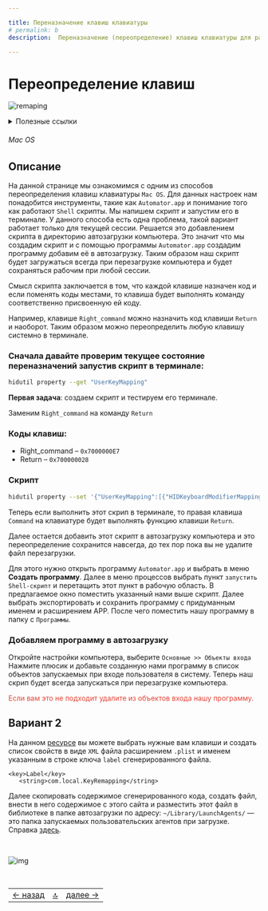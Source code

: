 ```yaml
---

title: Переназначение клавиш клавиатуры
# permalink: b
description:  Переназначение (переопределение) клавиш клавиатуры для раскладок Mac OS

---
```



<div class="navi"><nav id="navi"><!-- js --></nav></div>

# Переопределение клавиш

<span id="buki-img" class="img" onclick="imgResize()">![remaping](assets/svg/key-remaps.svg)</span>


<details>

  <summary>Полезные ссылки</summary>
  <p>Коды клавиш можно узнать <a href="https://developer.apple.com/library/archive/technotes/tn2450/_index.html#//apple_ref/doc/uid/DTS40017618-CH1-TNTAG8">здесь.</a></p>
  <p>Коды клавиш и составить список можно <a href="https://hidutil-generator.netlify.app/">здесь.</a></p>
 
  <p></p>

</details>

###### Mac OS

## Описание
На данной странице мы ознакомимся с одним из способов переопределения клавиш клавиатуры `Mac OS`. 
Для данных настроек нам понадобится инструменты, такие как `Automator.app` и понимание того как работают `Shell` скрипты. Мы напишем скрипт и запустим его в терминале. У данного способа есть одна проблема, такой вариант работает только для текущей сессии. Решается это добавлением скрипта в директорию автозагрузки компьютера. Это значит что мы создадим скрипт и с помощью программы `Automator.app` создадим программу добавим её в автозагрузку. Таким образом наш скрипт будет загружаться всегда при перезагрузке компьютера и будет сохраняться рабочим при любой сессии.

Смысл скрипта заключается в том, что каждой клавише назначен код и если поменять коды местами, то клавиша будет выполнять команду соответственно присвоенную ей коду. 
 
Например, клавише `Right_command` можно назначить код клавиши `Return` и наоборот. Таким образом можно переопределить любую клавишу системно в терминале.

### Сначала давайте проверим текущее состояние переназначений запустив скрипт в терминале:

```sh
hidutil property --get "UserKeyMapping"
```

 **Первая задача**: создаем скрипт и тестируем его терминале.

Заменим `Right_command` на команду `Return`

### Коды клавиш:

* Right_command –  `0x7000000E7`
* Return – `0x700000028`

### Скрипт

```sh
hidutil property --set '{"UserKeyMapping":[{"HIDKeyboardModifierMappingSrc": 0x7000000E7,"HIDKeyboardModifierMappingDst": 0x700000028}]}'
```

Теперь если выполнить этот скрип в терминале, то правая клавиша `Command` на клавиатуре будет выполнять функцию клавиши `Return`. 

Далее остается добавить этот скрипт в автозагрузку компьютера и это переопределение сохранится навсегда, до тех пор пока вы не удалите файл перезагрузки. 

Для этого нужно открыть программу `Automator.app` и выбрать в меню **Создать программу**. Далее в меню процессов выбрать пункт `запустить Shell-скрипт` и перетащить этот пункт в рабочую область. В предлагаемое окно поместить указанный нами выше скрипт. Далее выбрать экспортировать и сохранить программу с придуманным именем и расширением APP. После чего поместить нашу программу в папку с `Программы`.

### Добавляем программу в автозагрузку

Откройте настройки компьютера, выберите  `Основные >> Объекты входа` Нажмите плюсик и добавьте созданную нами программу в список объектов запускаемых при входе пользователя в систему. Теперь наш скрип будет всегда запускаться при перезагрузке компьютера.

<span style="color: #e34234;"> Если вам это не подходит удалите из объектов входа нашу программу.

## Вариант 2

На данном [ресурсе](https://hidutil-generator.netlify.app/) вы можете выбрать нужные вам клавиши и создать список свойств в виде `XML` файла расширением `.plist` и именем указанным в строке ключа `label` сгенерированного файла.

 ```plist
<key>Label</key>
    <string>com.local.KeyRemapping</string>
 ```
 Далее скопировать содержимое сгенерированного кода, создать файл, внести в него содержимое с этого сайта и разместить этот файл в библиотеке в папке автозагрузки по адресу:
 `~/Library/LaunchAgents/` — это папка запускаемых пользовательских агентов при загрузке. Справка [здесь](https://developer.apple.com/library/archive/documentation/MacOSX/Conceptual/BPSystemStartup/Chapters/CreatingLaunchdJobs.html).


<br>


<span id="comp-end-img" class="img" onclick="imgResize()">![img](assets/svg/comp-end.svg)</span>

<script src="assets/js/navi.js"></script>
<!--ystm_start-->
<br>

 |||| 
 |:---|:---:|---:| 
 [← назад](kakw-colors.md)|[ 🔝 ](#)|[далее →](nash-ncal.md) 

 <br>
<!--ystm_end-->
